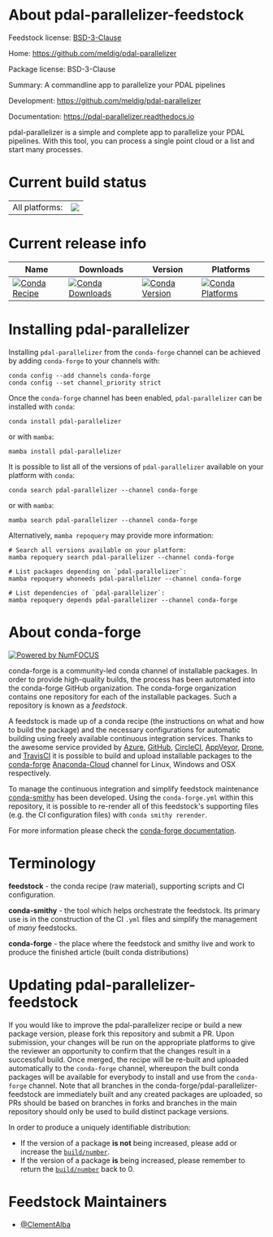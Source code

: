 About pdal-parallelizer-feedstock
=================================

Feedstock license: [BSD-3-Clause](https://github.com/conda-forge/pdal-parallelizer-feedstock/blob/main/LICENSE.txt)

Home: https://github.com/meldig/pdal-parallelizer

Package license: BSD-3-Clause

Summary: A commandline app to parallelize your PDAL pipelines

Development: https://github.com/meldig/pdal-parallelizer

Documentation: https://pdal-parallelizer.readthedocs.io

pdal-parallelizer is a simple and complete app to parallelize
your PDAL pipelines. With this tool, you can process a single point cloud
or a list and start many processes.


Current build status
====================


<table><tr><td>All platforms:</td>
    <td>
      <a href="https://dev.azure.com/conda-forge/feedstock-builds/_build/latest?definitionId=18586&branchName=main">
        <img src="https://dev.azure.com/conda-forge/feedstock-builds/_apis/build/status/pdal-parallelizer-feedstock?branchName=main">
      </a>
    </td>
  </tr>
</table>

Current release info
====================

| Name | Downloads | Version | Platforms |
| --- | --- | --- | --- |
| [![Conda Recipe](https://img.shields.io/badge/recipe-pdal--parallelizer-green.svg)](https://anaconda.org/conda-forge/pdal-parallelizer) | [![Conda Downloads](https://img.shields.io/conda/dn/conda-forge/pdal-parallelizer.svg)](https://anaconda.org/conda-forge/pdal-parallelizer) | [![Conda Version](https://img.shields.io/conda/vn/conda-forge/pdal-parallelizer.svg)](https://anaconda.org/conda-forge/pdal-parallelizer) | [![Conda Platforms](https://img.shields.io/conda/pn/conda-forge/pdal-parallelizer.svg)](https://anaconda.org/conda-forge/pdal-parallelizer) |

Installing pdal-parallelizer
============================

Installing `pdal-parallelizer` from the `conda-forge` channel can be achieved by adding `conda-forge` to your channels with:

```
conda config --add channels conda-forge
conda config --set channel_priority strict
```

Once the `conda-forge` channel has been enabled, `pdal-parallelizer` can be installed with `conda`:

```
conda install pdal-parallelizer
```

or with `mamba`:

```
mamba install pdal-parallelizer
```

It is possible to list all of the versions of `pdal-parallelizer` available on your platform with `conda`:

```
conda search pdal-parallelizer --channel conda-forge
```

or with `mamba`:

```
mamba search pdal-parallelizer --channel conda-forge
```

Alternatively, `mamba repoquery` may provide more information:

```
# Search all versions available on your platform:
mamba repoquery search pdal-parallelizer --channel conda-forge

# List packages depending on `pdal-parallelizer`:
mamba repoquery whoneeds pdal-parallelizer --channel conda-forge

# List dependencies of `pdal-parallelizer`:
mamba repoquery depends pdal-parallelizer --channel conda-forge
```


About conda-forge
=================

[![Powered by
NumFOCUS](https://img.shields.io/badge/powered%20by-NumFOCUS-orange.svg?style=flat&colorA=E1523D&colorB=007D8A)](https://numfocus.org)

conda-forge is a community-led conda channel of installable packages.
In order to provide high-quality builds, the process has been automated into the
conda-forge GitHub organization. The conda-forge organization contains one repository
for each of the installable packages. Such a repository is known as a *feedstock*.

A feedstock is made up of a conda recipe (the instructions on what and how to build
the package) and the necessary configurations for automatic building using freely
available continuous integration services. Thanks to the awesome service provided by
[Azure](https://azure.microsoft.com/en-us/services/devops/), [GitHub](https://github.com/),
[CircleCI](https://circleci.com/), [AppVeyor](https://www.appveyor.com/),
[Drone](https://cloud.drone.io/welcome), and [TravisCI](https://travis-ci.com/)
it is possible to build and upload installable packages to the
[conda-forge](https://anaconda.org/conda-forge) [Anaconda-Cloud](https://anaconda.org/)
channel for Linux, Windows and OSX respectively.

To manage the continuous integration and simplify feedstock maintenance
[conda-smithy](https://github.com/conda-forge/conda-smithy) has been developed.
Using the ``conda-forge.yml`` within this repository, it is possible to re-render all of
this feedstock's supporting files (e.g. the CI configuration files) with ``conda smithy rerender``.

For more information please check the [conda-forge documentation](https://conda-forge.org/docs/).

Terminology
===========

**feedstock** - the conda recipe (raw material), supporting scripts and CI configuration.

**conda-smithy** - the tool which helps orchestrate the feedstock.
                   Its primary use is in the construction of the CI ``.yml`` files
                   and simplify the management of *many* feedstocks.

**conda-forge** - the place where the feedstock and smithy live and work to
                  produce the finished article (built conda distributions)


Updating pdal-parallelizer-feedstock
====================================

If you would like to improve the pdal-parallelizer recipe or build a new
package version, please fork this repository and submit a PR. Upon submission,
your changes will be run on the appropriate platforms to give the reviewer an
opportunity to confirm that the changes result in a successful build. Once
merged, the recipe will be re-built and uploaded automatically to the
`conda-forge` channel, whereupon the built conda packages will be available for
everybody to install and use from the `conda-forge` channel.
Note that all branches in the conda-forge/pdal-parallelizer-feedstock are
immediately built and any created packages are uploaded, so PRs should be based
on branches in forks and branches in the main repository should only be used to
build distinct package versions.

In order to produce a uniquely identifiable distribution:
 * If the version of a package **is not** being increased, please add or increase
   the [``build/number``](https://docs.conda.io/projects/conda-build/en/latest/resources/define-metadata.html#build-number-and-string).
 * If the version of a package **is** being increased, please remember to return
   the [``build/number``](https://docs.conda.io/projects/conda-build/en/latest/resources/define-metadata.html#build-number-and-string)
   back to 0.

Feedstock Maintainers
=====================

* [@ClementAlba](https://github.com/ClementAlba/)

